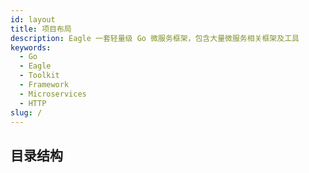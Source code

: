 ```yaml
---
id: layout
title: 项目布局
description: Eagle 一套轻量级 Go 微服务框架，包含大量微服务相关框架及工具
keywords:
  - Go 
  - Eagle
  - Toolkit
  - Framework
  - Microservices
  - HTTP
slug: /
---
```


## 目录结构